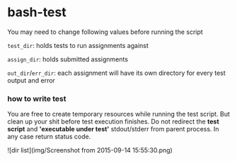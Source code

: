 # bash-test
You may need to change following values before running the script

`test_dir`: holds tests to run assignments against

`assign_dir`: holds submitted assignments

`out_dir`/`err_dir`: each assignment will have its own directory for every test output and error

### how to write test
You are free to create temporary resources while running the test script. But clean up your shit before test execution finishes. Do not redirect the __test script__ and __'executable under test'__ stdout/stderr from parent process. In any case return status code.

![dir list](img/Screenshot from 2015-09-14 15:55:30.png)
